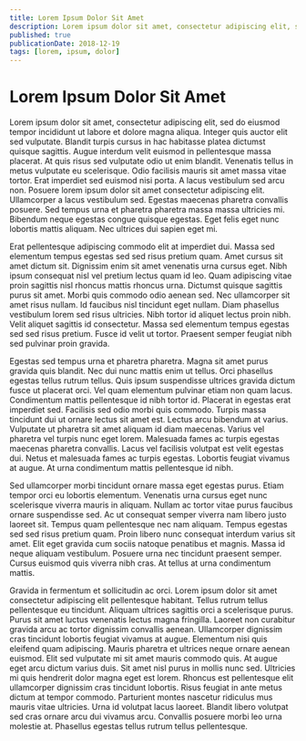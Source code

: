 ```yaml
---
title: Lorem Ipsum Dolor Sit Amet
description: Lorem ipsum dolor sit amet, consectetur adipiscing elit, sed do eiusmod tempor incididunt ut labore et dolore magna aliqua.
published: true
publicationDate: 2018-12-19
tags: [lorem, ipsum, dolor]
---
```

# Lorem Ipsum Dolor Sit Amet
Lorem ipsum dolor sit amet, consectetur adipiscing elit, sed do eiusmod tempor incididunt ut labore et dolore magna aliqua. Integer quis auctor elit sed vulputate. Blandit turpis cursus in hac habitasse platea dictumst quisque sagittis. Augue interdum velit euismod in pellentesque massa placerat. At quis risus sed vulputate odio ut enim blandit. Venenatis tellus in metus vulputate eu scelerisque. Odio facilisis mauris sit amet massa vitae tortor. Erat imperdiet sed euismod nisi porta. A lacus vestibulum sed arcu non. Posuere lorem ipsum dolor sit amet consectetur adipiscing elit. Ullamcorper a lacus vestibulum sed. Egestas maecenas pharetra convallis posuere. Sed tempus urna et pharetra pharetra massa massa ultricies mi. Bibendum neque egestas congue quisque egestas. Eget felis eget nunc lobortis mattis aliquam. Nec ultrices dui sapien eget mi.

Erat pellentesque adipiscing commodo elit at imperdiet dui. Massa sed elementum tempus egestas sed sed risus pretium quam. Amet cursus sit amet dictum sit. Dignissim enim sit amet venenatis urna cursus eget. Nibh ipsum consequat nisl vel pretium lectus quam id leo. Quam adipiscing vitae proin sagittis nisl rhoncus mattis rhoncus urna. Dictumst quisque sagittis purus sit amet. Morbi quis commodo odio aenean sed. Nec ullamcorper sit amet risus nullam. Id faucibus nisl tincidunt eget nullam. Diam phasellus vestibulum lorem sed risus ultricies. Nibh tortor id aliquet lectus proin nibh. Velit aliquet sagittis id consectetur. Massa sed elementum tempus egestas sed sed risus pretium. Fusce id velit ut tortor. Praesent semper feugiat nibh sed pulvinar proin gravida.

Egestas sed tempus urna et pharetra pharetra. Magna sit amet purus gravida quis blandit. Nec dui nunc mattis enim ut tellus. Orci phasellus egestas tellus rutrum tellus. Quis ipsum suspendisse ultrices gravida dictum fusce ut placerat orci. Vel quam elementum pulvinar etiam non quam lacus. Condimentum mattis pellentesque id nibh tortor id. Placerat in egestas erat imperdiet sed. Facilisis sed odio morbi quis commodo. Turpis massa tincidunt dui ut ornare lectus sit amet est. Lectus arcu bibendum at varius. Vulputate ut pharetra sit amet aliquam id diam maecenas. Varius vel pharetra vel turpis nunc eget lorem. Malesuada fames ac turpis egestas maecenas pharetra convallis. Lacus vel facilisis volutpat est velit egestas dui. Netus et malesuada fames ac turpis egestas. Lobortis feugiat vivamus at augue. At urna condimentum mattis pellentesque id nibh.

Sed ullamcorper morbi tincidunt ornare massa eget egestas purus. Etiam tempor orci eu lobortis elementum. Venenatis urna cursus eget nunc scelerisque viverra mauris in aliquam. Nullam ac tortor vitae purus faucibus ornare suspendisse sed. Ac ut consequat semper viverra nam libero justo laoreet sit. Tempus quam pellentesque nec nam aliquam. Tempus egestas sed sed risus pretium quam. Proin libero nunc consequat interdum varius sit amet. Elit eget gravida cum sociis natoque penatibus et magnis. Massa id neque aliquam vestibulum. Posuere urna nec tincidunt praesent semper. Cursus euismod quis viverra nibh cras. At tellus at urna condimentum mattis.

Gravida in fermentum et sollicitudin ac orci. Lorem ipsum dolor sit amet consectetur adipiscing elit pellentesque habitant. Tellus rutrum tellus pellentesque eu tincidunt. Aliquam ultrices sagittis orci a scelerisque purus. Purus sit amet luctus venenatis lectus magna fringilla. Laoreet non curabitur gravida arcu ac tortor dignissim convallis aenean. Ullamcorper dignissim cras tincidunt lobortis feugiat vivamus at augue. Elementum nisi quis eleifend quam adipiscing. Mauris pharetra et ultrices neque ornare aenean euismod. Elit sed vulputate mi sit amet mauris commodo quis. At augue eget arcu dictum varius duis. Sit amet nisl purus in mollis nunc sed. Ultricies mi quis hendrerit dolor magna eget est lorem. Rhoncus est pellentesque elit ullamcorper dignissim cras tincidunt lobortis. Risus feugiat in ante metus dictum at tempor commodo. Parturient montes nascetur ridiculus mus mauris vitae ultricies. Urna id volutpat lacus laoreet. Blandit libero volutpat sed cras ornare arcu dui vivamus arcu. Convallis posuere morbi leo urna molestie at. Phasellus egestas tellus rutrum tellus pellentesque.
